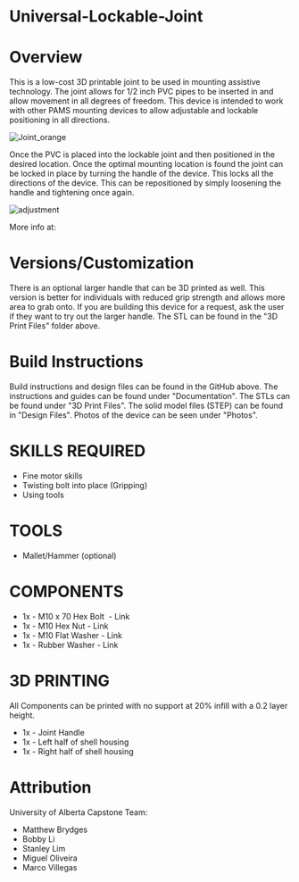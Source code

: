 # Universal-Lockable-Joint

# Overview

This is a low-cost 3D printable joint to be used in mounting assistive technology. The joint allows for 1/2 inch PVC pipes to be inserted in and allow movement in all degrees of freedom. This device is intended to work with other PAMS mounting devices to allow adjustable and lockable positioning in all directions.

![Joint_orange](https://user-images.githubusercontent.com/50347013/159358869-b89bd1d0-668b-4db4-84a0-f3d7a5e38b04.png)

Once the PVC is placed into the lockable joint and then positioned in the desired location. Once the optimal mounting location is found the joint can be locked in place by turning the handle of the device. This locks all the directions of the device. This can be repositioned by simply loosening the handle and tightening once again.

![adjustment](https://user-images.githubusercontent.com/50347013/159359503-ffc4967e-574c-43fd-9b01-c1f22934e81a.png)


More info at:
<Link to makers making change project page>
<Link to Makers Making Change Forum>

# Versions/Customization
There is an optional larger handle that can be 3D printed as well. This version is better for individuals with reduced grip strength and allows more area to grab onto. If you are building this device for a request, ask the user if they want to try out the larger handle. The STL can be found in the "3D Print Files" folder above.

# Build Instructions

Build instructions and design files can be found in the GitHub above. The instructions and guides can be found under "Documentation". The STLs can be found under "3D Print Files". The solid model files (STEP) can be found in "Design Files". Photos of the device can be seen under "Photos".

# SKILLS REQUIRED
- Fine motor skills 
- Twisting bolt into place (Gripping) 
- Using tools
# TOOLS
- Mallet/Hammer (optional)
# COMPONENTS
- 1x - M10 x 70 Hex Bolt  - Link
- 1x - M10 Hex Nut - Link
- 1x - M10 Flat Washer - Link
- 1x - Rubber Washer - Link
# 3D PRINTING

All Components can be printed with no support at 20% infill with a 0.2 layer height.

- 1x - Joint Handle
- 1x - Left half of shell housing
- 1x - Right half of shell housing

# Attribution

University of Alberta Capstone Team:
- Matthew Brydges
- Bobby Li
- Stanley Lim
- Miguel Oliveira
- Marco Villegas

